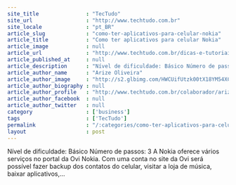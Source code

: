 ```yaml
---
site_title               : "TecTudo"
site_url                 : "http://www.techtudo.com.br"
site_locale              : "pt_BR"
article_slug             : "como-ter-aplicativos-para-celular-nokia"
article_title            : "Como ter aplicativos para celular Nokia"
article_image            : null
article_url              : "http://www.techtudo.com.br/dicas-e-tutoriais/noticia/2011/05/como-ter-os-aplicativos-para-meu-celular-nokia.html"
article_published_at     : null
article_description      : "Nível de dificuldade: Básico Número de passos: 3 A Nokia oferece vários serviços no portal da Ovi Nokia. Com uma conta no site da Ovi será possível fazer backup dos contatos do celular, visitar a loja de música, baixar aplicativos,..."
article_author_name      : "Arize Oliveira"
article_author_image     : "http://s2.glbimg.com/HWCUifUtzk00tX18YM54XCal1Yc=/30x30/s2.glbimg.com/mAkVYI6zIxrtI8jl92-6-QMgWR4=/0x0:140x140/75x75/s.glbimg.com/po/tt2/f/original/2013/01/28/arize-oliveira.jpg"
article_author_biography : null
article_author_profile   : "http://www.techtudo.com.br/colaborador/arize-oliveira.html"
article_author_facebook  : null
article_author_twitter   : null
category                 : ['business']
tags                     : ['TecTudo']
permalink                : "/:categories/como-ter-aplicativos-para-celular-nokia/"
layout                   : post
---
```


Nível de dificuldade: Básico Número de passos: 3 A Nokia oferece vários serviços no portal da Ovi Nokia. Com uma conta no site da Ovi será possível fazer backup dos contatos do celular, visitar a loja de música, baixar aplicativos,...
